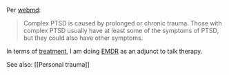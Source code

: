 Per [webmd](https://www.webmd.com/mental-health/what-to-know-complex-ptsd-symptoms):
> Complex PTSD is caused by prolonged or chronic trauma. Those with complex PTSD usually have at least some of the symptoms of PTSD, but they could also have other symptoms.

In terms of [treatment](https://www.webmd.com/mental-health/what-to-know-complex-ptsd-symptoms#091e9c5e8216acb5-1-4), I am doing [EMDR](https://www.webmd.com/mental-health/emdr-what-is-it) as an adjunct to talk therapy.

See also: [[Personal trauma]]
